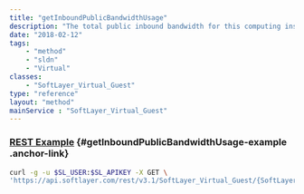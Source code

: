 ```yaml
---
title: "getInboundPublicBandwidthUsage"
description: "The total public inbound bandwidth for this computing instance for the current billing cycle."
date: "2018-02-12"
tags:
    - "method"
    - "sldn"
    - "Virtual"
classes:
    - "SoftLayer_Virtual_Guest"
type: "reference"
layout: "method"
mainService : "SoftLayer_Virtual_Guest"
---
```


### [REST Example](#getInboundPublicBandwidthUsage-example) <a href="/article/rest/"><i class="fas fa-question"></i></a> {#getInboundPublicBandwidthUsage-example .anchor-link} 
```bash
curl -g -u $SL_USER:$SL_APIKEY -X GET \
'https://api.softlayer.com/rest/v3.1/SoftLayer_Virtual_Guest/{SoftLayer_Virtual_GuestID}/getInboundPublicBandwidthUsage'
```
